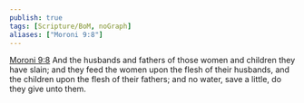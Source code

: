 ```yaml
---
publish: true
tags: [Scripture/BoM, noGraph]
aliases: ["Moroni 9:8"]
---
```

[Moroni 9:8](https://churchofjesuschrist.org/study/scriptures/bofm/moro/9?lang=eng&id=p8#p8) And the husbands and fathers of those women and children they have slain; and they feed the women upon the flesh of their husbands, and the children upon the flesh of their fathers; and no water, save a little, do they give unto them.
